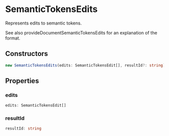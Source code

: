 # SemanticTokensEdits

Represents edits to semantic tokens.

See also provideDocumentSemanticTokensEdits for an explanation of the format.

## Constructors

```typescript
new SemanticTokensEdits(edits: SemanticTokensEdit[], resultId?: string): SemanticTokensEdits
```

## Properties

### edits

```typescript
edits: SemanticTokensEdit[]
```

### resultId

```typescript
resultId: string
```

